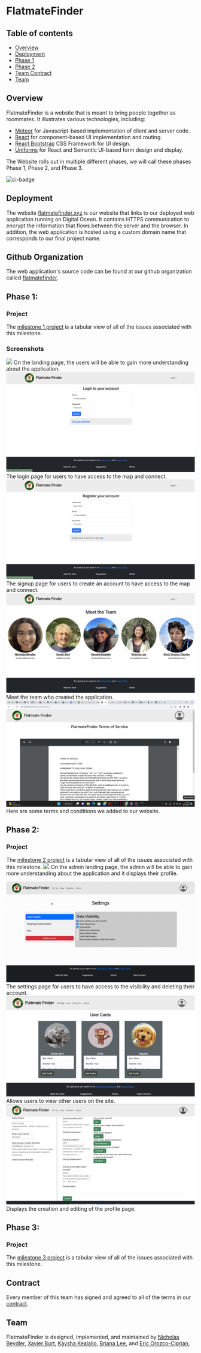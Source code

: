 # FlatmateFinder

## Table of contents

* [Overview](#overview)
* [Deployment](#deployment)
* [Phase 1](#overview)
* [Phase 2](#overview)
* [Team Contract](#contract)
* [Team](#team)

## Overview

FlatmateFinder is a website that is meant to bring people together as roommates. It illustrates various technologies, including:

* [Meteor](https://www.meteor.com/) for Javascript-based implementation of client and server code.
* [React](https://reactjs.org/) for component-based UI implementation and routing.
* [React Bootstrap](https://react-bootstrap.github.io/) CSS Framework for UI design.
* [Uniforms](https://uniforms.tools/) for React and Semantic UI-based form design and display.

The Website rolls out in multiple different phases, we will call these phases Phase 1, Phase 2, and Phase 3.

![ci-badge](https://github.com/flatmatefinder/flatmatefinder/workflows/FlatmateFinder/badge.svg)

## Deployment

The website [flatmatefinder.xyz](https://flatmatefinder.xyz/) is our website that links to our deployed web application running on Digital Ocean. It contains HTTPS communication to encrypt the information that flows between the server and the browser. In addition, the web application is hosted using a custom domain name that corresponds to our final project name.

## Github Organization

The web application's source code can be found at our github organization called [flatmatefinder](https://github.com/flatmatefinder).

## Phase 1:

### Project

The [milestone 1 project](https://github.com/orgs/flatmatefinder/projects/1/) is a tabular view of all of the issues associated with this milestone.

### Screenshots

<img src="img/homepage.png">
On the landing page, the users will be able to gain more understanding about the application.

<img src="img/login.png">
The login page for users to have access to the map and connect. 

<img src="img/signup.png">
The signup page for users to create an account to have access to the map and connect. 

<img src="img/meettheteam.png">
Meet the team who created the application. 

<img src="img/termsofservice.png">
Here are some terms and conditions we added to our website. 



## Phase 2:

### Project

The [milestone 2 project](https://github.com/orgs/flatmatefinder/projects/2/) is a tabular view of all of the issues associated with this milestone.
<img src="img/adminlandingpage.gif">
On the admin landing page, the admin will be able to gain more understanding about the application and it displays their profile.

<img src="img/settings.gif">
The settings page for users to have access to the visibility and deleting their account.  

<img src="img/foryou.png">
Allows users to view other users on the site. 

<img src="img/profile.png">
Displays the creation and editing of the profile page.

## Phase 3:

### Project

The [milestone 3 project](https://github.com/orgs/flatmatefinder/projects/4/) is a tabular view of all of the issues associated with this milestone.

## Contract
Every member of this team has signed and agreed to all of the terms in our [contract](https://docs.google.com/document/d/15glZaHxvn-8OiJt8GSdNYwgJU4knJpIULpwFodKEaSY/edit?usp=sharing).

## Team

FlatmateFinder is designed, implemented, and maintained by [Nicholas Beydler](https://beydlern.github.io/), [Xavier Burt](https://xavierburt.github.io), [Kaysha Kealalio](https://kayshakk.github.io/), [Briana Lee](http://bri111.github.io/), and
[Eric Orozco-Ciprian](https://erickorozcociprian.github.io/), 
